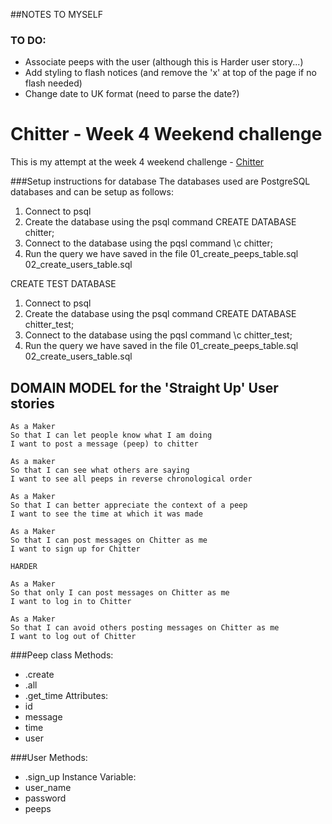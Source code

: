 ##NOTES TO MYSELF
### TO DO:
* Associate peeps with the user (although this is Harder user story...)
* Add styling to flash notices (and remove the 'x' at top of the page if no flash needed)
* Change date to UK format (need to parse the date?)

# Chitter - Week 4 Weekend challenge

This is my attempt at the week 4 weekend challenge - [Chitter](https://github.com/makersacademy/chitter-challenge)

###Setup instructions for database
The databases used are PostgreSQL databases and can be setup as follows:

1. Connect to psql
2. Create the database using the psql command CREATE DATABASE chitter;
3. Connect to the database using the pqsl command \c chitter;
4. Run the query we have saved in the file 01_create_peeps_table.sql
02_create_users_table.sql

CREATE TEST DATABASE


1. Connect to psql
2. Create the database using the psql command CREATE DATABASE chitter_test;
3. Connect to the database using the pqsl command \c chitter_test;
4. Run the query we have saved in the file 01_create_peeps_table.sql
02_create_users_table.sql

## DOMAIN MODEL for the 'Straight Up' User stories
```
As a Maker
So that I can let people know what I am doing  
I want to post a message (peep) to chitter

As a maker
So that I can see what others are saying  
I want to see all peeps in reverse chronological order

As a Maker
So that I can better appreciate the context of a peep
I want to see the time at which it was made

As a Maker
So that I can post messages on Chitter as me
I want to sign up for Chitter

HARDER

As a Maker
So that only I can post messages on Chitter as me
I want to log in to Chitter

As a Maker
So that I can avoid others posting messages on Chitter as me
I want to log out of Chitter

```

###Peep class
Methods:
* .create
* .all
* .get_time
Attributes:
* id
* message
* time
* user

###User
Methods:
* .sign_up
Instance Variable:
* user_name
* password
* peeps
